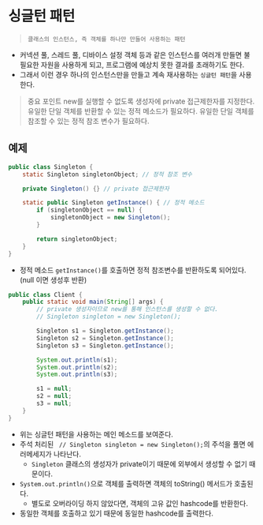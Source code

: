 # 싱글턴 패턴
> `클래스의 인스턴스, 즉 객체를 하나만 만들어 사용하는 패턴`

- 커넥션 풀, 스레드 풀, 디바이스 설정 객체 등과 같은 인스턴스를 여러개 만들면 불필요한 자원을 사용하게 되고, 프로그램에 예상치 못한 결과를 초래하기도 한다.  
- 그래서 이런 경우 하나의 인스턴스만을 만들고 계속 재사용하는 `싱글턴 패턴`을 사용한다.

> 중요 포인트
> new를 실행할 수 없도록 생성자에 private 접근제한자를 지정한다.
> 유일한 단일 객체를 반환할 수 있는 정적 메소드가 필요하다.
> 유일한 단일 객체를 참조할 수 있는 정적 참조 변수가 필요하다.

## 예제
```java
public class Singleton {
    static Singleton singletonObject; // 정적 참조 변수

    private Singleton() {} // private 접근제한자

    static public Singleton getInstance() { // 정적 메소드
        if (singletonObject == null) {
            singletonObject = new Singleton();
        }

        return singletonObject;
    }
}
```
- 정적 메소드 `getInstance()`를 호출하면 정적 참조변수를 반환하도록 되어있다. (null 이면 생성후 반환)


```java
public class Client {
    public static void main(String[] args) {
        // private 생성자이므로 new를 통해 인스턴스를 생성할 수 없다.
        // Singleton singleton = new Singleton();

        Singleton s1 = Singleton.getInstance();
        Singleton s2 = Singleton.getInstance();
        Singleton s3 = Singleton.getInstance();

        System.out.println(s1);
        System.out.println(s2);
        System.out.println(s3);

        s1 = null;
        s2 = null;
        s3 = null;
    }
}
```
- 위는 싱글턴 패턴을 사용하는 메인 메소드를 보여준다.  
- 주석 처리된 ` // Singleton singleton = new Singleton();`의 주석을 풀면 에러메세지가 나타난다.  
    - `Singleton` 클래스의 생성자가 private이기 때문에 외부에서 생성할 수 없기 때문이다.
- `System.out.println()`으로 객체를 출력하면 객체의 toString() 메서드가 호출된다.
    - 별도로 오버라이딩 하지 않았다면, 객체의 고유 값인 hashcode를 반환한다.
- 동일한 객체를 호출하고 있기 때문에 동일한 hashcode를 출력한다.
